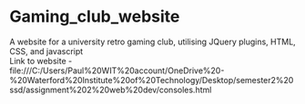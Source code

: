 # Gaming_club_website
A website for a university retro gaming club, utilising JQuery plugins, HTML, CSS, and javascript<br>
Link to website -<br>
file:///C:/Users/Paul%20WIT%20account/OneDrive%20-%20Waterford%20Institute%20of%20Technology/Desktop/semester2%20ssd/assignment%202%20web%20dev/consoles.html
